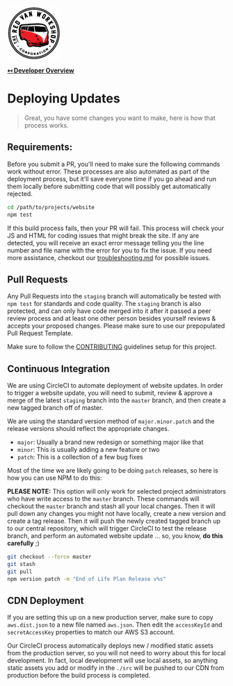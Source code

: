 ![Logo](img/logo.png "Logo")

**[↤ Developer Overview](../README.md)**

Deploying Updates
===

> Great, you have some changes you want to make, here is how that process works.


Requirements:
---

Before you submit a PR, you'll need to make sure the following commands work without error.  These processes are also automated as part of the deployment process, but it'll save everyone time if you go ahead and run them locally before submitting code that will possibly get automatically rejected.

```bash
cd /path/to/projects/website
npm test
```

If this build process fails, then your PR will fail.  This process will check your JS and HTML for coding issues that might break the site. If any are detected, you will receive an exact error message telling you the line number and file name with the error for you to fix the issue.  If you need more assistance, checkout our [troubleshooting.md](troubleshooting.md) for possible issues.


Pull Requests
---

Any Pull Requests into the `staging` branch will automatically be tested with `npm test` for standards and code quality.  The `staging` branch is also protected, and can only have code merged into it after it passed a peer review process and at least one other person besides yourself reviews & accepts your proposed changes.  Please make sure to use our prepopulated Pull Request Template.

Make sure to follow the [CONTRIBUTING](../.github/CONTRIBUTING.md) guidelines setup for this project.


Continuous Integration
---

We are using CircleCI to automate deployment of website updates.  In order to trigger a website update, you will need to submit, review & approve a merge of the latest `staging` branch into the `master` branch, and then create a new tagged branch off of master.

We are using the standard version method of `major.minor.patch` and the release versions should reflect the appropriate changes.

* `major`: Usually a brand new redesign or something major like that
* `minor`: This is usually adding a new feature or two
* `patch`: This is a collection of a few bug fixes

Most of the time we are likely going to be doing `patch` releases, so here is how you can use NPM to do this:

**PLEASE NOTE:** This option will only work for selected project administrators who have write access to the `master` branch. These commands will checkout the `master` branch and stash all your local changes. Then it will pull down any changes you might not have locally, create a new version and create a tag release. Then it will push the newly created tagged branch up to our central repository, which will trigger CircleCI to test the release branch, and perform an automated website update ... so, you know, **do this carefully** ;)

```bash
git checkout --force master
git stash
git pull
npm version patch -m "End of Life Plan Release v%s"
```

CDN Deployment
---

If you are setting this up on a new production server, make sure to copy `aws.dist.json` to a new file named `aws.json`.  Then edit the `accessKeyId` and `secretAccessKey` properties to match our AWS S3 account.

Our CircleCI process automatically deploys new / modified static assets from the production server, so you will not need to worry about this for local development.  In fact, local development will use local assets, so anything static assets you add or modify in the  `./src` will be pushed to our CDN from production before the build process is completed.
